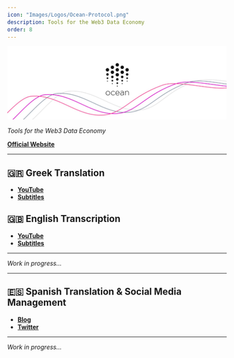 ```yaml
---
icon: "Images/Logos/Ocean-Protocol.png"
description: Tools for the Web3 Data Economy
order: 8
---
```


![](../../Images/Covers/Ocean-Protocol.png)

_Tools for the Web3 Data Economy_

[**Official Website**](https://oceanprotocol.com/)

---

## 🇬🇷 Greek Translation

- [**YouTube**](https://www.youtube.com/watch?v=b9pp2UDeY_8&list=PLpjVDnIQkRBYGqTDyA3gzprnPXsWZZJHG)
- [**Subtitles**](https://gist.github.com/Xk9eboF6/71b6182a5f4adf04ae483add553ba8b7)

## 🇬🇧 English Transcription

- [**YouTube**](https://www.youtube.com/watch?v=b9pp2UDeY_8&list=PLpjVDnIQkRBYGqTDyA3gzprnPXsWZZJHG)
- [**Subtitles**](https://gist.github.com/Xk9eboF6/9f0c853f5b28c3c10174da34e9575398)

---

_Work in progress..._

---

## 🇪🇸 Spanish Translation & Social Media Management

- [**Blog**](https://www.oceanprotocol.es/)
- [**Twitter**](https://twitter.com/OceanProtocolEs)

---

_Work in progress..._
